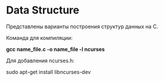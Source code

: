 # Data Structure
Представлены варианты построения структур данных на C.

Команда для компиляции:

<b>gcc name_file.c -o name_file -l ncurses</b>

Для добавления ncurses.h:

sudo apt-get install libncurses-dev
